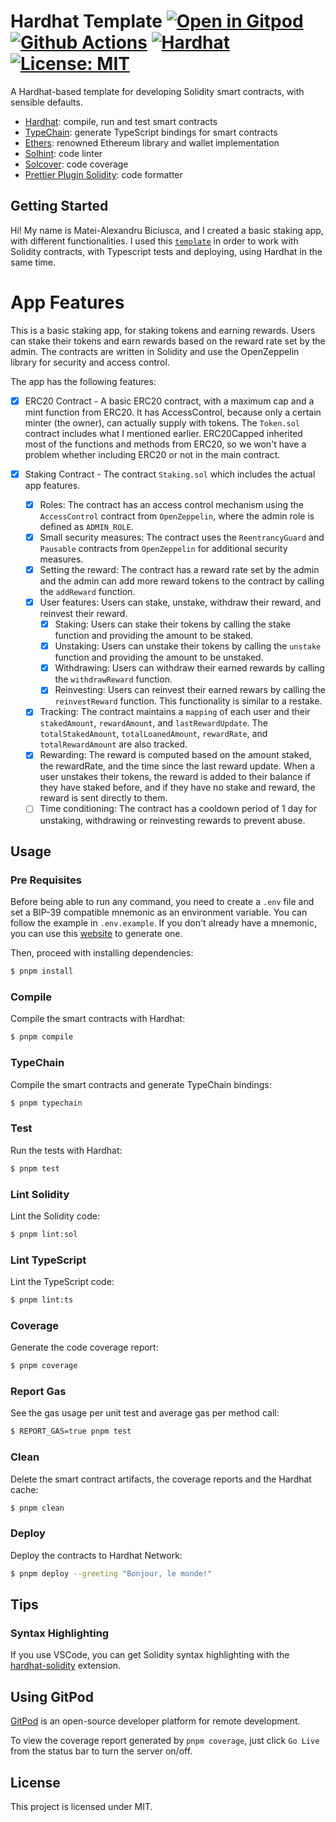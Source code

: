 # Hardhat Template [![Open in Gitpod][gitpod-badge]][gitpod] [![Github Actions][gha-badge]][gha] [![Hardhat][hardhat-badge]][hardhat] [![License: MIT][license-badge]][license]

[gitpod]: https://gitpod.io/#https://github.com/paulrberg/hardhat-template
[gitpod-badge]: https://img.shields.io/badge/Gitpod-Open%20in%20Gitpod-FFB45B?logo=gitpod
[gha]: https://github.com/paulrberg/hardhat-template/actions
[gha-badge]: https://github.com/paulrberg/hardhat-template/actions/workflows/ci.yml/badge.svg
[hardhat]: https://hardhat.org/
[hardhat-badge]: https://img.shields.io/badge/Built%20with-Hardhat-FFDB1C.svg
[license]: https://opensource.org/licenses/MIT
[license-badge]: https://img.shields.io/badge/License-MIT-blue.svg

A Hardhat-based template for developing Solidity smart contracts, with sensible defaults.

- [Hardhat](https://github.com/nomiclabs/hardhat): compile, run and test smart contracts
- [TypeChain](https://github.com/ethereum-ts/TypeChain): generate TypeScript bindings for smart contracts
- [Ethers](https://github.com/ethers-io/ethers.js/): renowned Ethereum library and wallet implementation
- [Solhint](https://github.com/protofire/solhint): code linter
- [Solcover](https://github.com/sc-forks/solidity-coverage): code coverage
- [Prettier Plugin Solidity](https://github.com/prettier-solidity/prettier-plugin-solidity): code formatter

## Getting Started

Hi! My name is Matei-Alexandru Biciusca, and I created a basic staking app, with different functionalities.
I used this [`template`](https://github.com/paulrberg/hardhat-template/generate) in order to work with Solidity contracts, with Typescript tests and deploying, using Hardhat in the same time.

# App Features
This is a basic staking app, for staking tokens and earning rewards. Users can stake their tokens and earn rewards based on the reward rate set by the admin. The contracts are written in Solidity and use the OpenZeppelin library for security and access control.

The app has the following features:

- [X] ERC20 Contract - A basic ERC20 contract, with a maximum cap and a mint function from ERC20. It has AccessControl, because only a certain minter (the owner), can actually supply with tokens. The ```Token.sol``` contract includes what I mentioned earlier. ERC20Capped inherited most of the functions and methods from ERC20, so we won't have a problem whether including ERC20 or not in the main contract.

- [X] Staking Contract -  The contract ```Staking.sol``` which includes the actual app features.
	- [X] Roles: The contract has an access control mechanism using the ```AccessControl``` contract from `OpenZeppelin`, where the admin role is defined as `ADMIN_ROLE`.
	- [X] Small security measures: The contract uses the `ReentrancyGuard` and `Pausable` contracts from `OpenZeppelin` for additional security measures.
	- [X] Setting the reward: The contract has a reward rate set by the admin and the admin can add more reward tokens to the contract by calling the `addReward` function.
	- [X] User features: Users can stake, unstake, withdraw their reward, and reinvest their reward.
		- [X] Staking: Users can stake their tokens by calling the stake function and providing the amount to be staked.
		- [X] Unstaking: Users can unstake their tokens by calling the `unstake` function and providing the amount to be unstaked.
		- [X] Withdrawing: Users can withdraw their earned rewards by calling the `withdrawReward` function.
		- [X] Reinvesting: Users can reinvest their earned rewars by calling the `reinvestReward` function. This functionality is similar to a restake.
	- [X] Tracking: The contract maintains a `mapping` of each user and their `stakedAmount`, `rewardAmount`, and `lastRewardUpdate`. The `totalStakedAmount`, `totalLoanedAmount`, `rewardRate`, and `totalRewardAmount` are also tracked.
	- [X] Rewarding: The reward is computed based on the amount staked, the rewardRate, and the time since the last reward update. When a user unstakes their tokens, the reward is added to their balance if they have staked before, and if they have no stake and reward, the reward is sent directly to them.
	- [ ] Time conditioning: The contract has a cooldown period of 1 day for unstaking, withdrawing or reinvesting rewards to prevent abuse.
## Usage

### Pre Requisites

Before being able to run any command, you need to create a `.env` file and set a BIP-39 compatible mnemonic as an
environment variable. You can follow the example in `.env.example`. If you don't already have a mnemonic, you can use
this [website](https://iancoleman.io/bip39/) to generate one.

Then, proceed with installing dependencies:

```sh
$ pnpm install
```

### Compile

Compile the smart contracts with Hardhat:

```sh
$ pnpm compile
```

### TypeChain

Compile the smart contracts and generate TypeChain bindings:

```sh
$ pnpm typechain
```

### Test

Run the tests with Hardhat:

```sh
$ pnpm test
```

### Lint Solidity

Lint the Solidity code:

```sh
$ pnpm lint:sol
```

### Lint TypeScript

Lint the TypeScript code:

```sh
$ pnpm lint:ts
```

### Coverage

Generate the code coverage report:

```sh
$ pnpm coverage
```

### Report Gas

See the gas usage per unit test and average gas per method call:

```sh
$ REPORT_GAS=true pnpm test
```

### Clean

Delete the smart contract artifacts, the coverage reports and the Hardhat cache:

```sh
$ pnpm clean
```

### Deploy

Deploy the contracts to Hardhat Network:

```sh
$ pnpm deploy --greeting "Bonjour, le monde!"
```

## Tips

### Syntax Highlighting

If you use VSCode, you can get Solidity syntax highlighting with the
[hardhat-solidity](https://marketplace.visualstudio.com/items?itemName=NomicFoundation.hardhat-solidity) extension.

## Using GitPod

[GitPod](https://www.gitpod.io/) is an open-source developer platform for remote development.

To view the coverage report generated by `pnpm coverage`, just click `Go Live` from the status bar to turn the server
on/off.

## License

This project is licensed under MIT.
